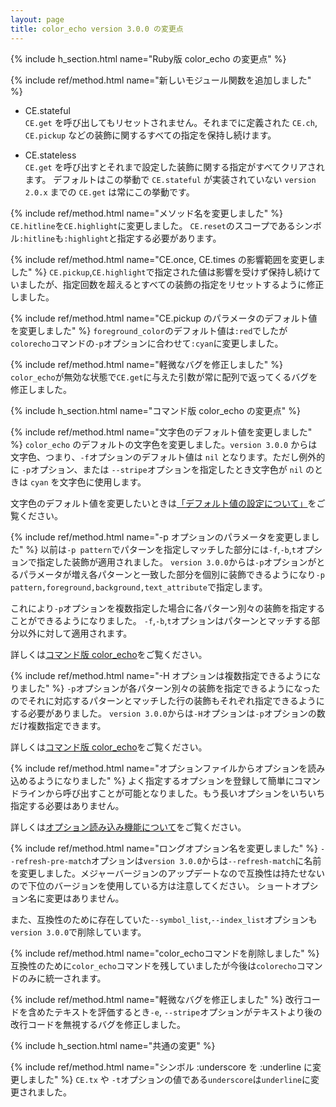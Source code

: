 ```yaml
---
layout: page
title: color_echo version 3.0.0 の変更点  
---
```


{% include h_section.html name="Ruby版 color_echo の変更点" %}

{% include ref/method.html name="新しいモジュール関数を追加しました" %}

* CE.stateful   
`CE.get` を呼び出してもリセットされません。それまでに定義された `CE.ch`, `CE.pickup` などの装飾に関するすべての指定を保持し続けます。   

* CE.stateless    
`CE.get` を呼び出すとそれまで設定した装飾に関する指定がすべてクリアされます。
デフォルトはこの挙動で `CE.stateful` が実装されていない `version 2.0.x` までの `CE.get` は常にこの挙動です。   


{% include ref/method.html name="メソッド名を変更しました" %}
`CE.hitline`を`CE.highlight`に変更しました。
`CE.reset`のスコープであるシンボル`:hitline`も`:highlight`と指定する必要があります。


{% include ref/method.html name="CE.once, CE.times の影響範囲を変更しました" %}
`CE.pickup`,`CE.highlight`で指定された値は影響を受けず保持し続けていましたが、指定回数を超えるとすべての装飾の指定をリセットするように修正しました。


{% include ref/method.html name="CE.pickup のパラメータのデフォルト値を変更しました" %}
`foreground_color`のデフォルト値は`:red`でしたが`colorecho`コマンドの`-p`オプションに合わせて`:cyan`に変更しました。


{% include ref/method.html name="軽微なバグを修正しました" %}
`color_echo`が無効な状態で`CE.get`に与えた引数が常に配列で返ってくるバグを修正しました。



{% include h_section.html name="コマンド版 color_echo の変更点" %}


{% include ref/method.html name="文字色のデフォルト値を変更しました" %}
`color_echo` のデフォルトの文字色を変更しました。`version 3.0.0` からは文字色、つまり、`-f`オプションのデフォルト値は `nil` となります。ただし例外的に `-p`オプション、または `--stripe`オプションを指定したとき文字色が `nil` のときは `cyan` を文字色に使用します。  

文字色のデフォルト値を変更したいときは[「デフォルト値の設定について」](ref_conf.html#default)をご覧ください。  


{% include ref/method.html name="-p オプションのパラメータを変更しました" %}
以前は`-p pattern`でパターンを指定しマッチした部分には`-f`,`-b`,`t`オプションで指定した装飾が適用されました。
`version 3.0.0`からは`-p`オプションがとるパラメータが増え各パターンと一致した部分を個別に装飾できるようになり`-p pattern,foreground,background,text_attribute`で指定します。

これにより`-p`オプションを複数指定した場合に各パターン別々の装飾を指定することができるようになりました。
`-f`,`-b`,`t`オプションはパターンとマッチする部分以外に対して適用されます。

詳しくは[コマンド版 color_echo](ref_cli.html)をご覧ください。


{% include ref/method.html name="-H オプションは複数指定できるようになりました" %}
`-p`オプションが各パターン別々の装飾を指定できるようになったのでそれに対応するパターンとマッチした行の装飾もそれぞれ指定できるようにする必要がありました。
`version 3.0.0`からは`-H`オプションは`-p`オプションの数だけ複数指定できます。

詳しくは[コマンド版 color_echo](ref_cli.html)をご覧ください。


{% include ref/method.html name="オプションファイルからオプションを読み込めるようになりました" %}
よく指定するオプションを登録して簡単にコマンドラインから呼び出すことが可能となりました。もう長いオプションをいちいち指定する必要はありません。

詳しくは[オプション読み込み機能について](ref_conf.html)をご覧ください。


{% include ref/method.html name="ロングオプション名を変更しました" %}
`--refresh-pre-match`オプションは`version 3.0.0`からは`--refresh-match`に名前を変更しました。メジャーバージョンのアップデートなので互換性は持たせないので下位のバージョンを使用している方は注意してください。
ショートオプション名に変更はありません。

また、互換性のために存在していた`--symbol_list`,`--index_list`オプションも`version 3.0.0`で削除しています。


{% include ref/method.html name="color_echoコマンドを削除しました" %}
互換性のために`color_echo`コマンドを残していましたが今後は`colorecho`コマンドのみに統一されます。


{% include ref/method.html name="軽微なバグを修正しました" %}
改行コードを含めたテキストを評価するとき`-e`, `--stripe`オプションがテキストより後の改行コードを無視するバグを修正しました。


{% include h_section.html name="共通の変更" %}

{% include ref/method.html name="シンボル :underscore を :underline に変更しました" %}
`CE.tx` や `-t`オプションの値である`underscore`は`underline`に変更されました。
